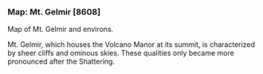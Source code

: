 ### Map: Mt. Gelmir [8608]

Map of Mt. Gelmir and environs.

Mt. Gelmir, which houses the Volcano Manor at its summit, is characterized by sheer cliffs and ominous skies. These qualities only became more pronounced after the Shattering.